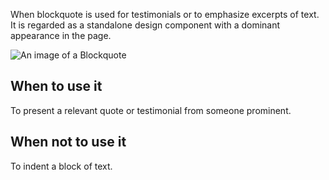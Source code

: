 When blockquote is used for testimonials or to emphasize excerpts of text. It is regarded as a standalone design component with a dominant appearance in the page.

![An image of a Blockquote](https://inno-ecl.s3.amazonaws.com/media/images/EC/Blockquote/Blockquote_996-1140px.svg)

## When to use it

To present a relevant quote or testimonial from someone prominent.

## When not to use it

To indent a block of text.
